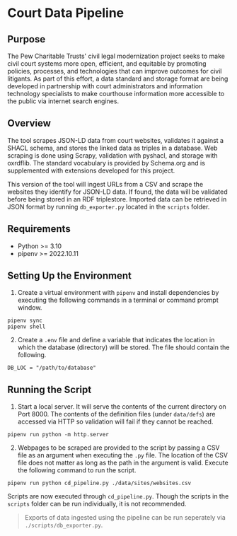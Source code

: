 # Court Data Pipeline

## Purpose

The Pew Charitable Trusts' civil legal modernization project seeks to make civil court systems more open, efficient, and equitable by promoting policies, processes, and technologies that can improve outcomes for civil litigants. As part of this effort, a data standard and storage format are being developed in partnership with court administrators and information technology specialists to make courthouse information more accessible to the public via internet search engines.

## Overview

The tool scrapes JSON-LD data from court websites, validates it against a SHACL schema, and stores the linked data as triples in a database. Web scraping is done using Scrapy, validation with pyshacl, and storage with oxrdflib. The standard vocabulary is provided by Schema.org and is supplemented with extensions developed for this project.

This version of the tool will ingest URLs from a CSV and scrape the websites they identify for JSON-LD data. If found, the data will be validated before being stored in an RDF triplestore. Imported data can be retrieved in JSON format by running `db_exporter.py` located in the `scripts` folder.

## Requirements

- Python >= 3.10
- pipenv >= 2022.10.11

## Setting Up the Environment

1. Create a virtual environment with `pipenv` and install dependencies by executing the following commands in a terminal or command prompt window.

`pipenv sync`  
 `pipenv shell`

2. Create a `.env` file and define a variable that indicates the location in which the database (directory) will be stored. The file should contain the following.

```
DB_LOC = "/path/to/database"
```

## Running the Script

1. Start a local server. It will serve the contents of the current directory on Port 8000. The contents of the definition files (under `data/defs`) are accessed via HTTP so validation will fail if they cannot be reached.

`pipenv run python -m http.server`

2. Webpages to be scraped are provided to the script by passing a CSV file as an argument when executing the `.py` file. The location of the CSV file does not matter as long as the path in the argument is valid. Execute the following command to run the script.

`pipenv run python cd_pipeline.py ./data/sites/websites.csv`

Scripts are now executed through `cd_pipeline.py`. Though the scripts in the `scripts` folder can be run individually, it is not recommended.

> Exports of data ingested using the pipeline can be run seperately via `./scripts/db_exporter.py`.
